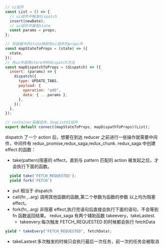 ```javascript {.line-numbers}
// ui组件
const List = () => {
  // ui组件中触发dispatch
  insert(newDate);
  // ui组件中接受state
  const params = props;
};

// 将容器中的state映射到ui组件的props中
const mapStateToProps = (state) => ({
  state,
});
// 在ui中调用store中的dispatch方法
const mapDispatchToProps = (dispatch) => ({
  insert: (params) => {
    dispatch({
      type: UPDATE_TABS,
      payload: {
        operation: "add",
        data: { ...params },
      },
    });
  },
});

// container容器组件，DagListUI组件
export default connect(mapStateToProps, mapDispathToProps)(List);
```

<!-- redux_saga -->

dispatch 了一个 action 后，想要在到达 reducer 之前进行一些操作就需要中间件，中间件有 redux_promise,redux_saga,redux_chunk.
redux_saga 中创建 effect 的函数：

- take(pattern)阻塞的 effect，直到与 pattern 匹配的 action 被发起之后，才会执行下面的函数。

```javascript {.line-numbers}
  yield take('FETCH_REQUESTED');
  yield fork('FETCH')
```

- put 相当于 dispatch
- call(fn ,..arg) 调用其他函数的函数,第二个参数为函数的参数
  以上均为阻塞 effect。
- fork(fn,..arg) 非阻塞 effect,执行完语句后直接会执行下面的语句，不会等到 fn 函数返回结果。
  redux_saga 有两个辅助函数 takeevery，takeLastest.
  - takeevery:每次触发 FETCH_REQUESTED 的时候都会执行 fetchData

```javascript {.line-numbers}
yield * takeEvery("FETCH_REQUESTED", fetchData);
```

- takeLastest:多次触发的时候只会执行最后一次任务，前一次的任务会被取消

```

```
